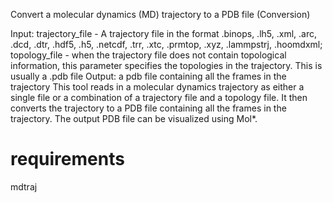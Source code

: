 Convert a molecular dynamics (MD) trajectory to a PDB file (Conversion)

Input: trajectory_file - A trajectory file in the format .binops, .lh5, .xml, .arc, .dcd, .dtr, .hdf5, .h5, .netcdf, .trr, .xtc, .prmtop, .xyz, .lammpstrj, .hoomdxml; topology_file - when the trajectory file does not contain topological information, this parameter specifies the topologies in the trajectory. This is usually a .pdb file
Output: a pdb file containing all the frames in the trajectory
This tool reads in a molecular dynamics trajectory as either a single file or a combination of a trajectory file and a topology file. It then converts the trajectory to a PDB file containing all the frames in the trajectory. The output PDB file can be visualized using Mol*.

# requirements
mdtraj
